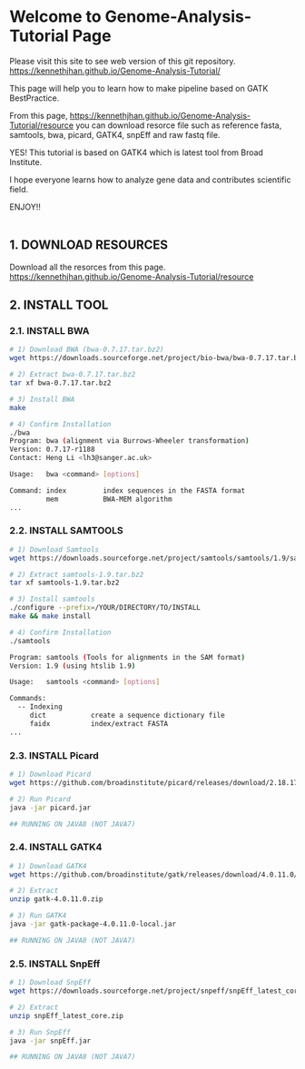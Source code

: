 # Welcome to Genome-Analysis-Tutorial Page

Please visit this site to see web version of this git repository.
https://kennethjhan.github.io/Genome-Analysis-Tutorial/ 

This page will help you to learn how to make pipeline based on GATK BestPractice.

From this page, <a href="https://kennethjhan.github.io/Genome-Analysis-Tutorial/resource">https://kennethjhan.github.io/Genome-Analysis-Tutorial/resource</a> you can download resorce file such as reference fasta, samtools, bwa, picard, GATK4, snpEff and raw fastq file.

YES! This tutorial is based on GATK4 which is latest tool from Broad Institute.

I hope everyone learns how to analyze gene data and contributes scientific field.

ENJOY!!
<br><br>

## 1. DOWNLOAD RESOURCES

Download all the resorces from this page.
<a href="https://kennethjhan.github.io/Genome-Analysis-Tutorial/resource">https://kennethjhan.github.io/Genome-Analysis-Tutorial/resource</a>

## 2. INSTALL TOOL
### 2.1. INSTALL BWA

```bash
# 1) Download BWA (bwa-0.7.17.tar.bz2)
wget https://downloads.sourceforge.net/project/bio-bwa/bwa-0.7.17.tar.bz2

# 2) Extract bwa-0.7.17.tar.bz2
tar xf bwa-0.7.17.tar.bz2

# 3) Install BWA
make

# 4) Confirm Installation
./bwa
Program: bwa (alignment via Burrows-Wheeler transformation)
Version: 0.7.17-r1188
Contact: Heng Li <lh3@sanger.ac.uk>

Usage:   bwa <command> [options]

Command: index         index sequences in the FASTA format
         mem           BWA-MEM algorithm
...

```

### 2.2. INSTALL SAMTOOLS

```bash
# 1) Download Samtools
wget https://downloads.sourceforge.net/project/samtools/samtools/1.9/samtools-1.9.tar.bz2

# 2) Extract samtools-1.9.tar.bz2
tar xf samtools-1.9.tar.bz2

# 3) Install samtools
./configure --prefix=/YOUR/DIRECTORY/TO/INSTALL
make && make install

# 4) Confirm Installation
./samtools

Program: samtools (Tools for alignments in the SAM format)
Version: 1.9 (using htslib 1.9)

Usage:   samtools <command> [options]

Commands:
  -- Indexing
     dict           create a sequence dictionary file
     faidx          index/extract FASTA
...

```

### 2.3. INSTALL Picard

```bash
# 1) Download Picard
wget https://github.com/broadinstitute/picard/releases/download/2.18.17/picard.jar

# 2) Run Picard
java -jar picard.jar

## RUNNING ON JAVA8 (NOT JAVA7)

```

### 2.4. INSTALL GATK4

```bash
# 1) Download GATK4
wget https://github.com/broadinstitute/gatk/releases/download/4.0.11.0/gatk-4.0.11.0.zip

# 2) Extract
unzip gatk-4.0.11.0.zip

# 3) Run GATK4
java -jar gatk-package-4.0.11.0-local.jar

## RUNNING ON JAVA8 (NOT JAVA7)
```

### 2.5. INSTALL SnpEff

```bash
# 1) Download SnpEff
wget https://downloads.sourceforge.net/project/snpeff/snpEff_latest_core.zip

# 2) Extract
unzip snpEff_latest_core.zip

# 3) Run SnpEff
java -jar snpEff.jar

## RUNNING ON JAVA8 (NOT JAVA7)
```
